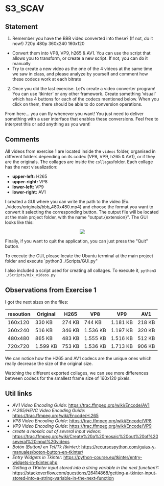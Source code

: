 # S3_SCAV

## Statement

1) Remember you have the BBB video converted into these? (If not, do it now!)
720p
480p
360x240
160x120

- Convert them into VP8, VP9, h265 & AV1. You can use the script that allows you to transform, or create a new script. If not, you can do it manually
- Try to create a new video as the one of the 4 videos at the same time we saw in class, and please analyze by yourself and comment how these codecs work at each bitrate

2) Once you did the last exercise. Let’s create a video converter program! You can use ‘tkinter’ or any other framework.
Create something ‘visual’ which has 4 buttons for each of the codecs mentioned below. When you click on them, there should be able to do conversion operations.

From here… you can fly whenever you want!
You just need to deliver something with a user interface that enables these conversions. Feel free to interpret this or add anything as you want!

## Comments

All videos from exercise 1 are located inside the `videos` folder, organised in different folders depending on its codec (VP8, VP9, h265 & AV1), or if they are the originals. The collages are inside the `collages`folder. Each collage has the next visualization:

- **upper-left:** H265
- **upper-right:** VP8
- **lower-left:** VP9
- **lower-right:** AV1

I created a GUI where you can write the path to the video (Ex. ./videos/originals/bbb_480x480.mp4) and choose the format you want to convert it selecting the corresponding button. The output file will be located at the main project folder, with the name "output.{extension}". The GUI looks like this:
<p align="center">
<img src=https://user-images.githubusercontent.com/72571435/203330869-a35851ee-488f-4921-842f-cd7b379f0b83.png />
</p>

Finally, if you want to quit the application, you can just press the "Quit" button.

To execute the GUI, please locate the Ubuntu terminal at the main project folder and execute `python3 ./Scripts/GUI.py"

I also included a script used for creating all collages. To execute it, `python3 ./Scripts/mix_videos.py`

## Observations from Exercise 1

I got the next sizes on the files:

| resoution | Original | H265 | VP8 | VP9 | AV1 |
| --- | --- | --- | --- | --- | --- |
| 160x120| 330 KB | 274 KB | 744 KB | 1.181 KB | 218 KB |
| 360x240 | 516 KB | 346 KB | 1.536 KB | 1.197 KB | 320 KB |
| 480x480| 865 KB | 483 KB | 1.555 KB | 1.516 KB | 512 KB |
| 720x720 | 1.599 KB | 753 KB | 1.536 KB | 1.713 KB | 906 KB |

We can notice how the H265 and AV1 codecs are the unique ones which really decrease the size of the original size. 

Watching the different exported collages, we can see more differences between codecs for the smallest frame size of 160x120 pixels. 

## Util links

- *AV1 Video Encoding Guide:* https://trac.ffmpeg.org/wiki/Encode/AV1
- *H.265/HEVC Video Encoding Guide:* https://trac.ffmpeg.org/wiki/Encode/H.265
- *VP8 Video Encoding Guide:* https://trac.ffmpeg.org/wiki/Encode/VP8
- *VP9 Video Encoding Guide:* https://trac.ffmpeg.org/wiki/Encode/VP9
- *create a mosaic out of several input videos:* https://trac.ffmpeg.org/wiki/Create%20a%20mosaic%20out%20of%20several%20input%20videos
- *Botón (Button) en Tcl/Tk (tkinter):* https://recursospython.com/guias-y-manuales/boton-button-en-tkinter/
- *Entry Widgets in Tkinter:* https://python-course.eu/tkinter/entry-widgets-in-tkinter.php
- *Getting a TKinter input stored into a string variable in the next function?:* https://stackoverflow.com/questions/26414868/getting-a-tkinter-input-stored-into-a-string-variable-in-the-next-function
